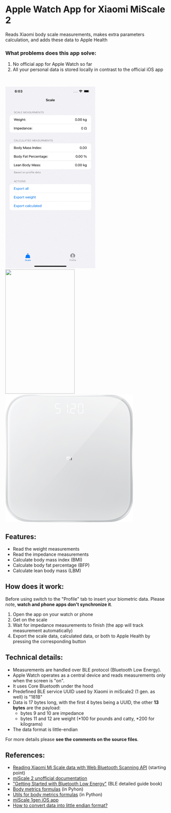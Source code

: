 # Apple Watch App for Xiaomi MiScale 2
Reads Xiaomi body scale measurements, makes extra parameters calculation, and adds these data to Apple Health

### What problems does this app solve:
1. No official app for Apple Watch so far
2. All your personal data is stored locally in contrast to the official iOS app
<br/>

<p float="inline-start">
  <img src="ios.gif" width="282px" height="570px">
  <img width="25px">
  <img src="watch.gif" width="217px" height="390px">
  <img width="25px">
  <img src="scale.png" width="400px" height="400px">
</p>

## Features:
* Read the weight measurements
* Read the impedance measurements
* Calculate body mass index (BMI)
* Calculate body fat percentage (BFP)
* Calculate lean body mass (LBM)

## How does it work:
Before using switch to the "Profile" tab to insert your biometric data. Please note, **watch and phone apps don't synchronize it**. 

1. Open the app on your watch or phone
2. Get on the scale
3. Wait for impedance measurements to finish (the app will track measurement automatically)
4. Export the scale data, calculated data, or both to Apple Health by pressing the corresponding button

## Technical details:
* Measurements are handled over BLE protocol (Bluetooth Low Energy).
* Apple Watch operates as a central device and reads measurements only when the screen is "on".
* It uses Core Bluetooth under the hood
* Predefined BLE service UUID used by Xiaomi in miScale2 (1 gen. as well) is "181B"
* Data is 17 bytes long, with the first 4 bytes being a UUID, the other **13 bytes** are the payload:
  * bytes 9 and 10 are impedance
  * bytes 11 and 12 are weight (*100 for pounds and catty, *200 for kilograms)
* The data format is little-endian

For more details please **see the comments on the source files**.

## References:
* [Reading Xiaomi Mi Scale data with Web Bluetooth Scanning API][1] (starting point)
* [miScale 2 unofficial documentation][2]
* ["Getting Started with Bluetooth Low Energy"][3] (BLE detailed guide book)
* [Body metrics formulas][4] (in Pyhon)
* [Utils for body metrics formulas][5] (in Python)
* [miScale 1gen iOS app][6] 
* [How to convert data into little endian format?][7]

[1]: https://dev.to/henrylim96/reading-xiaomi-mi-scale-data-with-web-bluetooth-scanning-api-1mb9
[2]: https://github.com/wiecosystem/Bluetooth/blob/master/doc/devices/huami.health.scale2.md
[3]: https://www.oreilly.com/library/view/getting-started-with/9781491900550/
[4]: https://github.com/wiecosystem/Bluetooth/blob/master/sandbox/huami.health.scale2/body_metrics.py
[5]: https://github.com/wiecosystem/Bluetooth/blob/master/sandbox/huami.health.scale2/body_scales.py
[6]: https://github.com/theslash/ios_mi_scale
[7]: https://stackoverflow.com/questions/44496320/how-to-convert-data-into-little-endian-format
